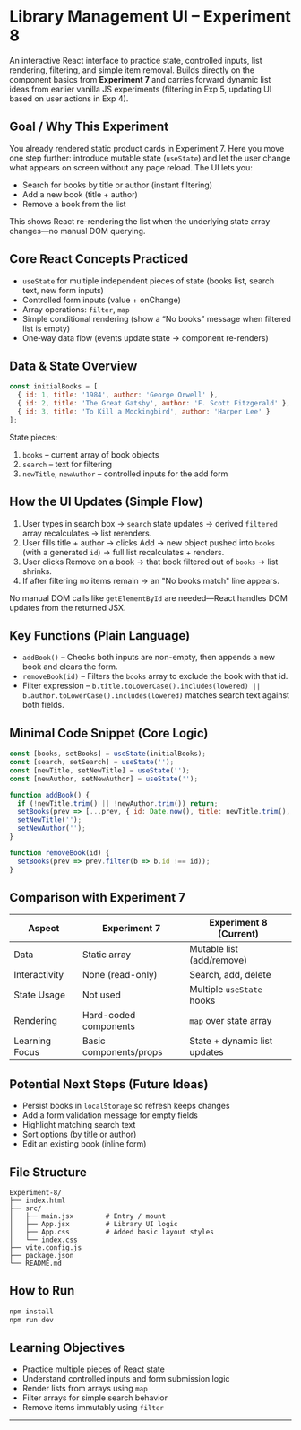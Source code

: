 # Library Management UI – Experiment 8

An interactive React interface to practice state, controlled inputs, list rendering, filtering, and simple item removal. Builds directly on the component basics from **Experiment 7** and carries forward dynamic list ideas from earlier vanilla JS experiments (filtering in Exp 5, updating UI based on user actions in Exp 4).

## Goal / Why This Experiment
You already rendered static product cards in Experiment 7. Here you move one step further: introduce mutable state (`useState`) and let the user change what appears on screen without any page reload. The UI lets you:
- Search for books by title or author (instant filtering)
- Add a new book (title + author)
- Remove a book from the list

This shows React re-rendering the list when the underlying state array changes—no manual DOM querying.

## Core React Concepts Practiced
- `useState` for multiple independent pieces of state (books list, search text, new form inputs)
- Controlled form inputs (value + onChange)
- Array operations: `filter`, `map`
- Simple conditional rendering (show a “No books” message when filtered list is empty)
- One‑way data flow (events update state → component re-renders)

## Data & State Overview
```js
const initialBooks = [
  { id: 1, title: '1984', author: 'George Orwell' },
  { id: 2, title: 'The Great Gatsby', author: 'F. Scott Fitzgerald' },
  { id: 3, title: 'To Kill a Mockingbird', author: 'Harper Lee' }
];
```
State pieces:
1. `books` – current array of book objects
2. `search` – text for filtering
3. `newTitle`, `newAuthor` – controlled inputs for the add form

## How the UI Updates (Simple Flow)
1. User types in search box → `search` state updates → derived `filtered` array recalculates → list rerenders.
2. User fills title + author → clicks Add → new object pushed into `books` (with a generated `id`) → full list recalculates + renders.
3. User clicks Remove on a book → that book filtered out of `books` → list shrinks.
4. If after filtering no items remain → an "No books match" line appears.

No manual DOM calls like `getElementById` are needed—React handles DOM updates from the returned JSX.

## Key Functions (Plain Language)
- `addBook()` – Checks both inputs are non-empty, then appends a new book and clears the form.
- `removeBook(id)` – Filters the `books` array to exclude the book with that id.
- Filter expression – `b.title.toLowerCase().includes(lowered) || b.author.toLowerCase().includes(lowered)` matches search text against both fields.

## Minimal Code Snippet (Core Logic)
```jsx
const [books, setBooks] = useState(initialBooks);
const [search, setSearch] = useState('');
const [newTitle, setNewTitle] = useState('');
const [newAuthor, setNewAuthor] = useState('');

function addBook() {
  if (!newTitle.trim() || !newAuthor.trim()) return;
  setBooks(prev => [...prev, { id: Date.now(), title: newTitle.trim(), author: newAuthor.trim() }]);
  setNewTitle('');
  setNewAuthor('');
}

function removeBook(id) {
  setBooks(prev => prev.filter(b => b.id !== id));
}
```

## Comparison with Experiment 7
| Aspect | Experiment 7 | Experiment 8 (Current) |
|--------|--------------|------------------------|
| Data | Static array | Mutable list (add/remove) |
| Interactivity | None (read-only) | Search, add, delete |
| State Usage | Not used | Multiple `useState` hooks |
| Rendering | Hard-coded components | `map` over state array |
| Learning Focus | Basic components/props | State + dynamic list updates |

## Potential Next Steps (Future Ideas)
- Persist books in `localStorage` so refresh keeps changes
- Add a form validation message for empty fields
- Highlight matching search text
- Sort options (by title or author)
- Edit an existing book (inline form)

## File Structure
```
Experiment-8/
├── index.html
├── src/
│   ├── main.jsx        # Entry / mount
│   ├── App.jsx         # Library UI logic
│   ├── App.css         # Added basic layout styles
│   └── index.css
├── vite.config.js
├── package.json
└── README.md
```

## How to Run
```bash
npm install
npm run dev
```

## Learning Objectives
- Practice multiple pieces of React state
- Understand controlled inputs and form submission logic
- Render lists from arrays using `map`
- Filter arrays for simple search behavior
- Remove items immutably using `filter`

---